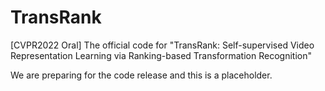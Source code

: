 # TransRank
[CVPR2022 Oral] The official code for "TransRank: Self-supervised Video Representation Learning via Ranking-based Transformation Recognition"

We are preparing for the code release and this is a placeholder. 
